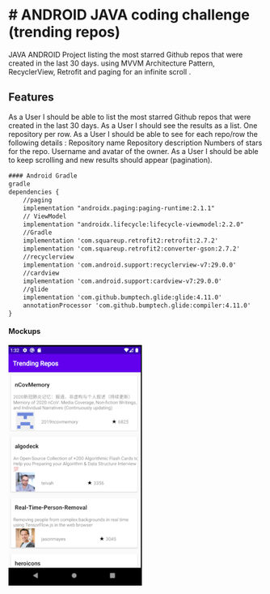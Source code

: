 
# # ANDROID JAVA coding challenge (trending repos)
JAVA ANDROID Project listing the most starred Github repos that were created in the last 30 days.
using MVVM Architecture Pattern, RecyclerView, Retrofit and paging for an infinite scroll .

## Features

As a User I should be able to list the most starred Github repos that were created in the last 30 days.
As a User I should see the results as a list. One repository per row.
As a User I should be able to see for each repo/row the following details :
Repository name
Repository description
Numbers of stars for the repo.
Username and avatar of the owner.
As a User I should be able to keep scrolling and new results should appear (pagination).
```
#### Android Gradle
gradle
dependencies {
    //paging
    implementation "androidx.paging:paging-runtime:2.1.1"
    // ViewModel
    implementation "androidx.lifecycle:lifecycle-viewmodel:2.2.0"
    //Gradle
    implementation 'com.squareup.retrofit2:retrofit:2.7.2'
    implementation 'com.squareup.retrofit2:converter-gson:2.7.2'
    //recyclerview
    implementation 'com.android.support:recyclerview-v7:29.0.0'
    //cardview
    implementation 'com.android.support:cardview-v7:29.0.0'
    //glide
    implementation 'com.github.bumptech.glide:glide:4.11.0'
    annotationProcessor 'com.github.bumptech.glide:compiler:4.11.0'
}
```
#### Mockups
![Screenshot](Capture.PNG)
